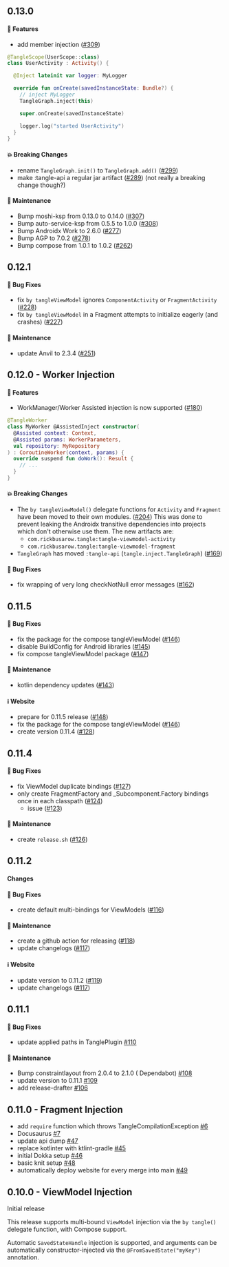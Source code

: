 ## 0.13.0

#### 🚀 Features

- add member injection ([#309](https://github.com/rbusarow/Tangle/pull/309))
```kotlin
@TangleScope(UserScope::class)
class UserActivity : Activity() {

  @Inject lateinit var logger: MyLogger

  override fun onCreate(savedInstanceState: Bundle?) {
    // inject MyLogger
    TangleGraph.inject(this)

    super.onCreate(savedInstanceState)

    logger.log("started UserActivity")
  }
}
```

#### 💥 Breaking Changes

- rename `TangleGraph.init()` to `TangleGraph.add()` ([#299](https://github.com/rbusarow/Tangle/pull/299))
- make :tangle-api a regular jar artifact ([#289](https://github.com/rbusarow/Tangle/pull/289)) (not really a breaking change though?)

#### 🧰 Maintenance

- Bump moshi-ksp from 0.13.0 to 0.14.0 ([#307](https://github.com/rbusarow/Tangle/pull/307))
- Bump auto-service-ksp from 0.5.5 to 1.0.0 ([#308](https://github.com/rbusarow/Tangle/pull/308))
- Bump Androidx Work to 2.6.0 ([#277](https://github.com/rbusarow/Tangle/pull/277))
- Bump AGP to 7.0.2 ([#278](https://github.com/rbusarow/Tangle/pull/278))
- Bump compose from 1.0.1 to 1.0.2 ([#262](https://github.com/rbusarow/Tangle/pull/262))

## 0.12.1

#### 🐛 Bug Fixes

- fix `by tangleViewModel` ignores `ComponentActivity` or `FragmentActivity` ([#228](https://github.com/RBusarow/Tangle/issues/228))
- fix `by tangleViewModel` in a Fragment attempts to initialize eagerly (and crashes) ([#227](https://github.com/RBusarow/Tangle/issues/227))

#### 🧰 Maintenance

- update Anvil to 2.3.4 ([#251](https://github.com/rbusarow/Tangle/pull/251))

## 0.12.0 - Worker Injection

#### 🚀 Features

- WorkManager/Worker Assisted injection is now
  supported ([#180](https://github.com/rbusarow/Tangle/pull/180))

```kotlin
@TangleWorker
class MyWorker @AssistedInject constructor(
  @Assisted context: Context,
  @Assisted params: WorkerParameters,
  val repository: MyRepository
) : CoroutineWorker(context, params) {
  override suspend fun doWork(): Result {
    // ...
  }
}
```

#### 💥 Breaking Changes

- The `by tangleViewModel()` delegate functions for `Activity` and `Fragment` have been moved to
  their own modules. ([#204](https://github.com/rbusarow/Tangle/pull/204))
  This was done to prevent leaking the Androidx transitive dependencies into projects which don't
  otherwise use them. The new artifacts are:
  - `com.rickbusarow.tangle:tangle-viewmodel-activity`
  - `com.rickbusarow.tangle:tangle-viewmodel-fragment`
- `TangleGraph` has
  moved `:tangle-api` (`tangle.inject.TangleGraph`) ([#169](https://github.com/rbusarow/Tangle/pull/169))

#### 🐛 Bug Fixes

- fix wrapping of very long checkNotNull error
  messages ([#162](https://github.com/rbusarow/Tangle/pull/162))

## 0.11.5

#### 🐛 Bug Fixes

- fix the package for the compose
  tangleViewModel ([#146](https://github.com/rbusarow/Tangle/pull/146))
- disable BuildConfig for Android libraries ([#145](https://github.com/rbusarow/Tangle/pull/145))
- fix compose tangleViewModel package ([#147](https://github.com/rbusarow/Tangle/pull/147))

#### 🧰 Maintenance

- kotlin dependency updates ([#143](https://github.com/rbusarow/Tangle/pull/143))

#### ℹ️ Website

- prepare for 0.11.5 release ([#148](https://github.com/rbusarow/Tangle/pull/148))
- fix the package for the compose
  tangleViewModel ([#146](https://github.com/rbusarow/Tangle/pull/146))
- create version 0.11.4 ([#128](https://github.com/rbusarow/Tangle/pull/128))

## 0.11.4

#### 🐛 Bug Fixes

- fix ViewModel duplicate bindings ([#127](https://github.com/rbusarow/Tangle/pull/127))
- only create FragmentFactory and _Subcomponent.Factory bindings once in each
  classpath ([#124](https://github.com/rbusarow/Tangle/pull/124))
  - issue ([#123](https://github.com/rbusarow/Tangle/pull/123))

#### 🧰 Maintenance

- create `release.sh` ([#126](https://github.com/rbusarow/Tangle/pull/126))


## 0.11.2

#### Changes

#### 🐛 Bug Fixes

- create default multi-bindings for ViewModels ([#116](https://github.com/rbusarow/Tangle/pull/116))

#### 🧰 Maintenance

- create a github action for releasing ([#118](https://github.com/rbusarow/Tangle/pull/118))
- update changelogs ([#117](https://github.com/rbusarow/Tangle/pull/117))

#### ℹ️ Website

- update version to 0.11.2 ([#119](https://github.com/rbusarow/Tangle/pull/119))
- update changelogs ([#117](https://github.com/rbusarow/Tangle/pull/117))

## 0.11.1

#### 🐛 Bug Fixes

- update applied paths in TanglePlugin [#110](https://github.com/rbusarow/Tangle/pull/110)

#### 🧰 Maintenance

- Bump constraintlayout from 2.0.4 to 2.1.0 (
  Dependabot) [#108](https://github.com/rbusarow/Tangle/pull/108)
- update version to 0.11.1 [#109](https://github.com/rbusarow/Tangle/pull/109)
- add release-drafter [#106](https://github.com/rbusarow/Tangle/pull/106)

## 0.11.0 - Fragment Injection

- add `require` function which throws
  TangleCompilationException [#6](https://github.com/rbusarow/Tangle/pull/6)
- Docusaurus [#7](https://github.com/rbusarow/Tangle/pull/7)
- update api dump [#47](https://github.com/rbusarow/Tangle/pull/47)
- replace kotlinter with ktlint-gradle [#45](https://github.com/rbusarow/Tangle/pull/45)
- initial Dokka setup [#46](https://github.com/rbusarow/Tangle/pull/46)
- basic knit setup [#48](https://github.com/rbusarow/Tangle/pull/48)
- automatically deploy website for every merge into
  main [#49](https://github.com/rbusarow/Tangle/pull/49)

## 0.10.0 - ViewModel Injection

Initial release

This release supports multi-bound `ViewModel` injection via the `by tangle()` delegate function,
with Compose support.

Automatic `SavedStateHandle` injection is supported, and arguments can be automatically
constructor-injected via the `@FromSavedState("myKey")` annotation.
